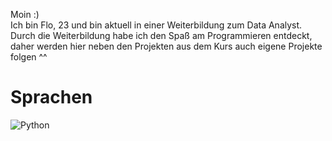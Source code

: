 Moin :) \
Ich bin Flo, 23 und bin aktuell in einer Weiterbildung zum Data Analyst. Durch die Weiterbildung habe ich den Spaß am Programmieren entdeckt, daher werden hier neben den Projekten aus dem Kurs auch eigene Projekte folgen ^^

# Sprachen
![Python](https://th.bing.com/th/id/R.24870e59afd7834ad8c92c3fd63ccb22?rik=haYkCDRZc9T6uQ&riu=http%3a%2f%2fwiki.labaixbidouille.com%2fimages%2f3%2f31%2fPython-logo.png&ehk=a8slO4TBFm9IMXlMC1qng5ss3d0U1o6NQ25%2ffkLGYF4%3d&risl=&pid=ImgRaw&r=0)
